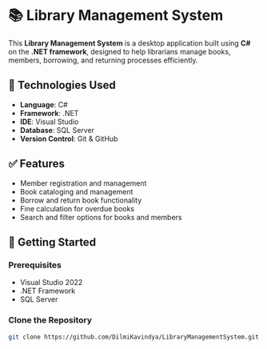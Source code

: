 # 📚 Library Management System

This **Library Management System** is a desktop application built using **C#** on the **.NET framework**, designed to help librarians manage books, members, borrowing, and returning processes efficiently.

## 🔧 Technologies Used

- **Language**: C#
- **Framework**: .NET
- **IDE**: Visual Studio
- **Database**: SQL Server 
- **Version Control**: Git & GitHub

## ✅ Features

- Member registration and management
- Book cataloging and management
- Borrow and return book functionality
- Fine calculation for overdue books
- Search and filter options for books and members

## 🚀 Getting Started

### Prerequisites

- Visual Studio 2022 
- .NET Framework
- SQL Server

### Clone the Repository

```bash
git clone https://github.com/DilmiKavindya/LibraryManagementSystem.git
